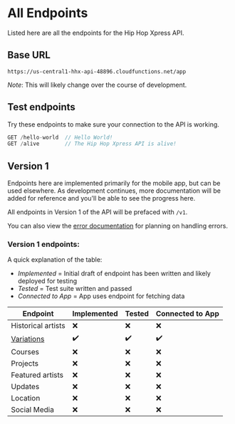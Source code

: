 # All Endpoints

Listed here are all the endpoints for the Hip Hop Xpress API.

## Base URL
```
https://us-central1-hhx-api-48896.cloudfunctions.net/app
```
_Note_: This will likely change over the course of development.

## Test endpoints
Try these endpoints to make sure your connection to the API is working.
```javascript
GET /hello-world  // Hello World!
GET /alive        // The Hip Hop Xpress API is alive!
```

## Version 1
Endpoints here are implemented primarily for the mobile app, but can be used elsewhere. As development continues, more documentation will be added for reference and you'll be able to see the progress here.

All endpoints in Version 1 of the API will be prefaced with `/v1`.

You can also view the [error documentation](Errors) for planning on handling errors.

### Version 1 endpoints:
A quick explanation of the table:
* *Implemented* = Initial draft of endpoint has been written and likely deployed for testing
* *Tested* = Test suite written and passed
* *Connected to App* = App uses endpoint for fetching data

Endpoint | Implemented | Tested | Connected to App
-|-|-|-
Historical artists | :x: | :x: | :x:
[Variations](variations) | :heavy_check_mark: | :heavy_check_mark: | :heavy_check_mark:
Courses | :x: | :x: | :x:
Projects | :x: | :x: | :x:
Featured artists | :x: | :x: | :x:
Updates | :x: | :x: | :x:
Location | :x: | :x: | :x:
Social Media | :x: | :x: | :x: